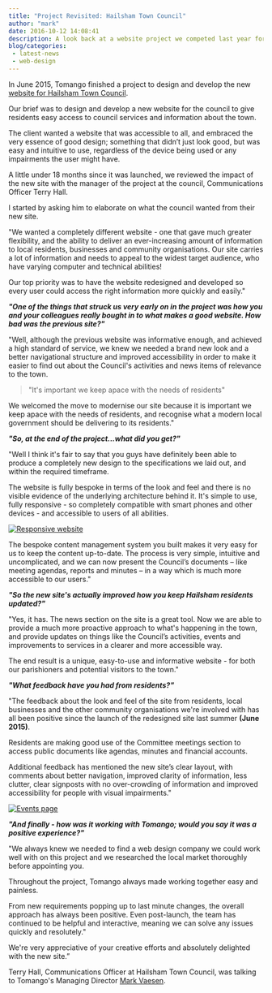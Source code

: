 ```yaml
---
title: "Project Revisited: Hailsham Town Council"
author: "mark"
date: 2016-10-12 14:08:41
description: A look back at a website project we competed last year for Hailsham Town Council, including a brief interview with their Communications Officer Terry Hall.
blog/categories: 
 - latest-news
 - web-design
---
```


In June 2015, Tomango finished a project to design and develop the new [website for Hailsham Town Council](http://www.tomango.co.uk/created/hailsham-town-council/).

Our brief was to design and develop a new website for the council to give residents easy access to council services and information about the town.

The client wanted a website that was accessible to all, and embraced the very essence of good design; something that didn’t just look good, but was easy and intuitive to use, regardless of the device being used or any impairments the user might have.

A little under 18 months since it was launched, we reviewed the impact of the new site with the manager of the project at the council, Communications Officer Terry Hall.

I started by asking him to elaborate on what the council wanted from their new site.

"We wanted a completely different website - one that gave much greater flexibility, and the ability to deliver an ever-increasing amount of information to local residents, businesses and community organisations. Our site carries a lot of information and needs to appeal to the widest target audience, who have varying computer and technical abilities!

Our top priority was to have the website redesigned and developed so every user could access the right information more quickly and easily."

__*"One of the things that struck us very early on in the project was how you and your colleagues really bought in to what makes a good website. How bad was the previous site?"*__

"Well, although the previous website was informative enough, and achieved a high standard of service, we knew we needed a brand new look and a better navigational structure and improved accessibility in order to make it easier to find out about the Council's activities and news items of relevance to the town.

> "It's important we keep apace with the needs of residents"

We welcomed the move to modernise our site because it is important we keep apace with the needs of residents, and recognise what a modern local government should be delivering to its residents."

__*"So, at the end of the project...what did you get?"*__

"Well I think it's fair to say that you guys have definitely been able to produce a completely new design to the specifications we laid out, and within the required timeframe.

The website is fully bespoke in terms of the look and feel and there is no visible evidence of the underlying architecture behind it. It's simple to use, fully responsive - so completely compatible with smart phones and other devices - and accessible to users of all abilities.

[![](images/blog/hailsham-town-council-responsive-website.jpg "Responsive website")](images/blog/hailsham-town-council-responsive-website.jpg)

The bespoke content management system you built makes it very easy for us to keep the content up-to-date. The process is very simple, intuitive and uncomplicated, and we can now present the Council’s documents – like meeting agendas, reports and minutes – in a way which is much more accessible to our users."

__*"So the new site's actually improved how you keep Hailsham residents updated?"*__

"Yes, it has. The news section on the site is a great tool. Now we are able to provide a much more proactive approach to what's happening in the town, and provide updates on things like the Council’s activities, events and improvements to services in a clearer and more accessible way.

The end result is a unique, easy-to-use and informative website - for both our parishioners and potential visitors to the town."

__*"What feedback have you had from residents?"*__

"The feedback about the look and feel of the site from residents, local businesses and the other community organisations we're involved with has all been positive since the launch of the redesigned site last summer __(June 2015)__.

Residents are making good use of the Committee meetings section to access public documents like agendas, minutes and financial accounts.

Additional feedback has mentioned the new site’s clear layout, with comments about better navigation, improved clarity of information, less clutter, clear signposts with no over-crowding of information and improved accessibility for people with visual impairments."

[![](images/blog/hailsham-town-council-events.jpg "Events page")](images/blog/hailsham-town-council-events.jpg)

__*"And finally - how was it working with Tomango; would you say it was a positive experience?"*__

"We always knew we needed to find a web design company we could work well with on this project and we researched the local market thoroughly before appointing you.

Throughout the project, Tomango always made working together easy and painless.

From new requirements popping up to last minute changes, the overall approach has always been positive. Even post-launch, the team has continued to be helpful and interactive, meaning we can solve any issues quickly and resolutely."

We're very appreciative of your creative efforts and absolutely delighted with the new site.”

Terry Hall, Communications Officer at Hailsham Town Council, was talking to Tomango's Managing Director [Mark Vaesen](http://www.tomango.co.uk/is/mark-vaesen/).


